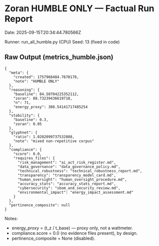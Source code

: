 # Zoran HUMBLE ONLY — Factual Run Report
Date: 2025-09-15T20:34:44.780566Z

Runner: run_all_humble.py (CPU)
Seed: 13 (fixed in code)

## Raw Output (metrics_humble.json)
```
{
  "meta": {
    "created": 1757968484.7670178,
    "note": "HUMBLE ONLY"
  },
  "reasoning": {
    "baseline": 84.50704225352112,
    "zoran": 88.73239436619718,
    "n": 71,
    "energy_proxy": 388.54141717485254
  },
  "stability": {
    "baseline": 0.3,
    "zoran": 0.05
  },
  "glyphnet": {
    "ratio": 1.0202099737532808,
    "note": "mixed non-repetitive corpus"
  },
  "compliance": {
    "score": 0.0,
    "requires_files": {
      "risk_management": "ai_act_risk_register.md",
      "data_governance": "data_governance_policy.md",
      "technical_robustness": "technical_robustness_report.md",
      "transparency": "transparency_model_card.md",
      "human_oversight": "human_oversight_procedure.md",
      "accuracy_stats": "accuracy_stats_report.md",
      "cybersecurity": "sbom_and_security_review.md",
      "environmental_impact": "energy_impact_assessment.md"
    }
  },
  "pertinence_composite": null
}
```

Notes:
- energy_proxy = (t_z / t_base) — proxy only, not a wattmeter.
- compliance.score = 0.0 (no evidence files present), by design.
- pertinence_composite = None (disabled).
